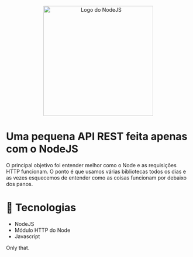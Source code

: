 <p align="center">
  <img src="https://nodejs.org/static/images/logo.svg" alt="Logo do NodeJS" width="300" />
</p>

# Uma pequena API REST feita apenas com o NodeJS

O principal objetivo foi entender melhor como o Node e as requisições HTTP funcionam. O ponto é que usamos várias bibliotecas todos os dias e as vezes esquecemos de entender como as coisas funcionam por debaixo dos panos.

# 🧪 Tecnologias

- NodeJS
- Módulo HTTP do Node
- Javascript

Only that.
